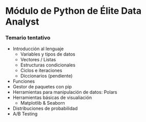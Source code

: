 # Módulo de Python de Élite Data Analyst

### Temario tentativo

- Introducción al lenguaje
    - Variables y tipos de datos
    - Vectores / Listas
    - Estructuras condicionales
    - Ciclos e iteraciones
    - Diccionarios (pendiente)
- Funciones
- Gestor de paquetes con pip
- Herramientas para manipulación de datos: Polars
- Herramientas básicas de visualiación
  - Matplotlib & Seaborn
- Distribuciones de probabilidad
- A/B Testing